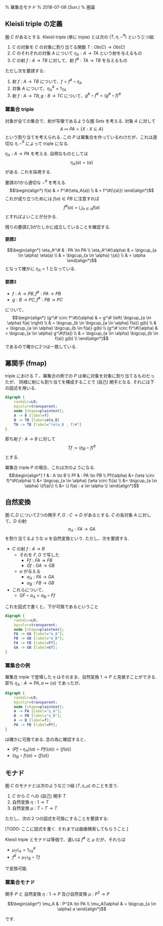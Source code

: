 % 冪集合モナド
% 2018-07-08 (Sun.)
% 圏論

## Kleisli triple の定義

圏 $C$ があるとする.
Kleisli triple (単に triple) とは次の $(T,\eta,-^{\#})$ という三つ組:

1. $C$ の対象を $C$ の対象に割り当てる関数 $T: Ob(C) \to Ob(C)$
1. $C$ のそれぞれの対象 $A$ について $\eta_A : A \to TA$ という射を与えるもの
1. $C$ の射 $f : A \to TB$ に対して、射 $f^{\#} : TA \to TB$ を与えるもの

ただし次を要請する:

1. 射 $f : A \to TB$ について、$f = f^\# \circ \eta_A$
1. 対象 $A$ について、$\eta_A^\# = 1_{TA}$
1. 射 $f: A \to TB, g: B \to TC$ について、$g^\# \circ f^\# = (g^\# \circ f)^\#$

### 冪集合 triple

対象が全ての集合で、射が写像であるような圏 $Sets$ を考える.
対象 $A$ に対して
$$A \mapsto PA=\{X : X \subseteq A\}$$
という割り当てを考えられる.
この $P$ は冪集合を作っているわけだが、これは適切な $\eta, -^{\#}$ によって triple になる.

$\eta_A : A \to PA$ を考える.
自明なものとしては
$$\eta_A (a) = \{a\}$$
がある. これを採用する.

要請の1から適切な $-^{\#}$ を考える.
$$\begin{align*}
f(a) & = f^\#(\eta_A(a)) \\
     & = f^\#(\{a\})
\end{align*}$$
これが成り立つためには $f(a) \in PB$ に注意すれば
$$f^\#(\alpha) = \bigcup_{a \in \alpha} f(a)$$
とすればよいことが分かる.

残りの要請2,3がたしかに成立していることを確認する.

#### 要請2

$$\begin{align*}
\eta_A^\# & : PA \to PA \\
\eta_A^\#(\alpha)
& = \bigcup_{a \in \alpha} \eta(a) \\
& = \bigcup_{a \in \alpha} \{a\} \\
& = \alpha
\end{align*}$$
となって確かに $\eta_A=1$ となっている.

#### 要請3

- $f: A \to PB, f^\#: PA \to PB$
- $g: B \to PC, f^\#: PB \to PC$

について、
$$\begin{align*}
(g^\# \circ f^\#)(\alpha)
& = g^\# \left( \bigcup_{a \in \alpha} f(a) \right) \\
& = \bigcup_{b \in \bigcup_{a \in \alpha} f(a)} g(b) \\
& = \bigcup_{a \in \alpha} \bigcup_{b \in f(a)} g(b) \\
(g^\# \circ f)^\#(\alpha)
& = \bigcup_{a \in \alpha} g^\#(f(a)) \\
& = \bigcup_{a \in \alpha} \bigcup_{b \in f(a)} g(b) \\
\end{align*}$$
であるので確かに2つは一致している.

## 冪関手 (fmap)

triple における $T$ 、冪集合の例での $P$ は単に対象を対象に割り当てるものだったが、
同様に射にも割り当てを構成することで (自己) 関手となる.
それには下の図式を用いる.

```dot
digraph {
    rankdir=LR;
    bgcolor=transparent;
    node [shape=plaintext];
    A -> B [label=f]
    B -> TB [label=eta_B]
    TA -> TB [label="(eta_B . f)#"]
}
```

即ち射 $f: A \to B$ に対して
$$Tf := (\eta_B \circ f)^\#$$
とする.

冪集合 triple $P$ の場合、これは次のようになる.
$$\begin{align*}
f & : A \to B \\
Pf & : PA \to PB \\
Pf(\alpha)
&= (\eta \circ f)^\#(\alpha) \\
&= \bigcup_{a \in \alpha} (\eta \circ f)(a) \\
&= \bigcup_{a \in \alpha} \{f(a)\} \\
&= \{ f(a) : a \in \alpha \}
\end{align*}$$

## 自然変換

圏 $C,D$ について2つの関手 $F,G : C\to D$ があるとする.
$C$ の各対象 $A$ に対して、$D$ の射:
$$\alpha_A : FA \to GA$$
を割り当てるような $\alpha$ を自然変換という.
ただし、次を要請する.

- $C$ の射 $f: A \to B$
    - それを $F, G$ で写した
        - $Ff: FA \to FB$
        - $Gf: GA \to GB$
    - $\alpha$ が与える
        - $\alpha_A : FA \to GA$
        - $\alpha_B : FB \to GB$
- これらについて、
    - $GF \circ \alpha_A = \alpha_B \circ Ff$

これを図式で書くと、下が可換であるということ

```dot
digraph {
    rankdir=LR;
    bgcolor=transparent;
    node [shape=plaintext];
    FA -> GA [label="α_A"];
    FB -> GB [label="α_B"];
    FA -> FB [label=Ff];
    GA -> GB [label=Gf];
}
```

### 冪集合の例

冪集合 triple で登場した $\eta$ はそのまま、自然変換 $1 \to P$ と見做すことができる.
即ち $\eta_A : A \to PA, a \mapsto \{a\}$ であったが、

```dot
digraph {
    rankdir=LR;
    bgcolor=transparent;
    node [shape=plaintext];
    A -> PA [label="η_A"];
    B -> PB [label="η_B"];
    A -> B [label=f];
    PA -> PB [label=Pf];
}
```

は確かに可換である.
念の為に確認すると、

- $(Pf \circ \eta_A)(a) = Pf(\{a\}) = \{f(a)\}$
- $(\eta_B \circ f)(a) = \{f(a)\}$

## モナド

圏 $C$ のモナドとは次のような三つ組 $(T,\eta,\mu)$ のことを言う.

1. $C$ から $C$ への (自己) 関手 $T$
1. 自然変換 $\eta: 1 \to T$
1. 自然変換 $\mu: T \circ T \to T$

ただし、次の２つの図式を可換にすることを要請する:

[TODO: ここに図式を書く. それまでは画像検索してもらうこと.]

Kleisli triple とモナドは等価で、違いは $f^\#$ と $\mu$ だが、それらは

- $\mu_{T^2A} = 1_{TA}^\#$
- $f^\# = \mu_{T^2B} \circ Tf$

で変換可能.

### 冪集合モナド

関手 $P$ と
自然変換 $\eta : 1 \to P$ 及び自然変換 $\mu : P^2 \to P$

$$\begin{align*}
\mu_A & : P^2A \to PA \\
\mu_A(\alpha) & = \bigcup_{a \in \alpha} a
\end{align*}$$

です.
